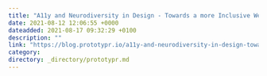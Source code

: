 ```yaml
---
title: "A11y and Neurodiversity in Design - Towards a more Inclusive Web ✨"
date: 2021-08-12 12:06:55 +0000
dateadded: 2021-08-17 09:32:29 +0100
description: ""
link: "https://blog.prototypr.io/a11y-and-neurodiversity-in-design-towards-a-more-inclusive-web-322ef3f96110?source=rss----eb297ea1161a---4"
category:
directory: _directory/prototypr.md
---
```

